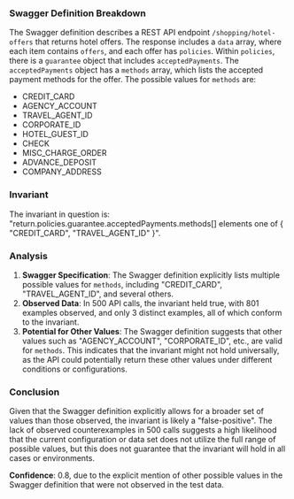 ### Swagger Definition Breakdown

The Swagger definition describes a REST API endpoint `/shopping/hotel-offers` that returns hotel offers. The response includes a `data` array, where each item contains `offers`, and each offer has `policies`. Within `policies`, there is a `guarantee` object that includes `acceptedPayments`. The `acceptedPayments` object has a `methods` array, which lists the accepted payment methods for the offer. The possible values for `methods` are:
- CREDIT_CARD
- AGENCY_ACCOUNT
- TRAVEL_AGENT_ID
- CORPORATE_ID
- HOTEL_GUEST_ID
- CHECK
- MISC_CHARGE_ORDER
- ADVANCE_DEPOSIT
- COMPANY_ADDRESS

### Invariant

The invariant in question is: "return.policies.guarantee.acceptedPayments.methods[] elements one of { "CREDIT_CARD", "TRAVEL_AGENT_ID" }".

### Analysis

1. **Swagger Specification**: The Swagger definition explicitly lists multiple possible values for `methods`, including "CREDIT_CARD", "TRAVEL_AGENT_ID", and several others.
2. **Observed Data**: In 500 API calls, the invariant held true, with 801 examples observed, and only 3 distinct examples, all of which conform to the invariant.
3. **Potential for Other Values**: The Swagger definition suggests that other values such as "AGENCY_ACCOUNT", "CORPORATE_ID", etc., are valid for `methods`. This indicates that the invariant might not hold universally, as the API could potentially return these other values under different conditions or configurations.

### Conclusion

Given that the Swagger definition explicitly allows for a broader set of values than those observed, the invariant is likely a "false-positive". The lack of observed counterexamples in 500 calls suggests a high likelihood that the current configuration or data set does not utilize the full range of possible values, but this does not guarantee that the invariant will hold in all cases or environments.

**Confidence**: 0.8, due to the explicit mention of other possible values in the Swagger definition that were not observed in the test data.
